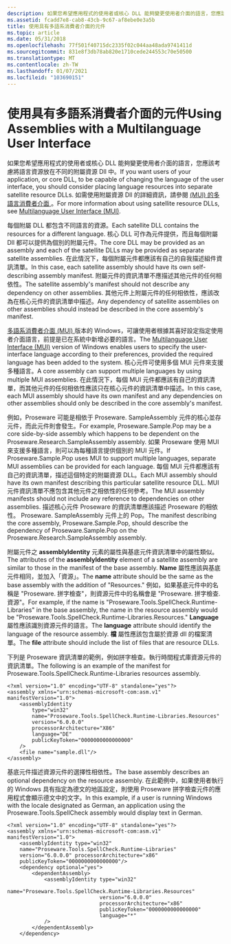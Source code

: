 ```yaml
---
description: 如果您希望應用程式的使用者或核心 DLL 能夠變更使用者介面的語言，您應該考慮將語言資源放在不同的附屬資源 Dll 中。
ms.assetid: fcadd7e8-cab8-43cb-9c67-af8ebe0e3a5b
title: 使用具有多語系消費者介面的元件
ms.topic: article
ms.date: 05/31/2018
ms.openlocfilehash: 77f501f40715dc2335f02c044aa48ada9741411d
ms.sourcegitcommit: 831e8f3db78ab820e1710cede244553c70e50500
ms.translationtype: MT
ms.contentlocale: zh-TW
ms.lasthandoff: 01/07/2021
ms.locfileid: "103690151"
---
```

# <a name="using-assemblies-with-a-multilanguage-user-interface"></a><span data-ttu-id="c353a-103">使用具有多語系消費者介面的元件</span><span class="sxs-lookup"><span data-stu-id="c353a-103">Using Assemblies with a Multilanguage User Interface</span></span>

<span data-ttu-id="c353a-104">如果您希望應用程式的使用者或核心 DLL 能夠變更使用者介面的語言，您應該考慮將語言資源放在不同的附屬資源 Dll 中。</span><span class="sxs-lookup"><span data-stu-id="c353a-104">If you want users of your application, or core DLL, to be capable of changing the language of the user interface, you should consider placing language resources into separate satellite resource DLLs.</span></span> <span data-ttu-id="c353a-105">如需使用附屬資源 Dll 的詳細資訊，請參閱 [ (MUI) 的多語言消費者介面 ](/windows/desktop/Intl/multilingual-user-interface)。</span><span class="sxs-lookup"><span data-stu-id="c353a-105">For more information about using satellite resource DLLs, see [Multilanguage User Interface (MUI)](/windows/desktop/Intl/multilingual-user-interface).</span></span>

<span data-ttu-id="c353a-106">每個附屬 DLL 都包含不同語言的資源。</span><span class="sxs-lookup"><span data-stu-id="c353a-106">Each satellite DLL contains the resources for a different language.</span></span> <span data-ttu-id="c353a-107">核心 DLL 可作為元件提供，而且每個附屬 Dll 都可以提供為個別的附屬元件。</span><span class="sxs-lookup"><span data-stu-id="c353a-107">The core DLL may be provided as an assembly and each of the satellite DLLs may be provided as separate satellite assemblies.</span></span> <span data-ttu-id="c353a-108">在此情況下，每個附屬元件都應該有自己的自我描述組件資訊清單。</span><span class="sxs-lookup"><span data-stu-id="c353a-108">In this case, each satellite assembly should have its own self-describing assembly manifest.</span></span> <span data-ttu-id="c353a-109">附屬元件的資訊清單不應描述其他元件的任何相依性。</span><span class="sxs-lookup"><span data-stu-id="c353a-109">The satellite assembly's manifest should not describe any dependency on other assemblies.</span></span> <span data-ttu-id="c353a-110">其他元件上附屬元件的任何相依性，應該改為在核心元件的資訊清單中描述。</span><span class="sxs-lookup"><span data-stu-id="c353a-110">Any dependency of satellite assemblies on other assemblies should instead be described in the core assembly's manifest.</span></span>

<span data-ttu-id="c353a-111">[多語系消費者介面 (MUI) ](/windows/desktop/Intl/multilingual-user-interface)版本的 Windows，可讓使用者根據其喜好設定指定使用者介面語言，前提是已在系統中新增必要的語言。</span><span class="sxs-lookup"><span data-stu-id="c353a-111">The [Multilanguage User Interface (MUI)](/windows/desktop/Intl/multilingual-user-interface) version of Windows enables users to specify the user-interface language according to their preferences, provided the required language has been added to the system.</span></span> <span data-ttu-id="c353a-112">核心元件可使用多個 MUI 元件來支援多種語言。</span><span class="sxs-lookup"><span data-stu-id="c353a-112">A core assembly can support multiple languages by using multiple MUI assemblies.</span></span> <span data-ttu-id="c353a-113">在此情況下，每個 MUI 元件都應該有自己的資訊清單，而其他元件的任何相依性應該只在核心元件的資訊清單中描述。</span><span class="sxs-lookup"><span data-stu-id="c353a-113">In this case, each MUI assembly should have its own manifest and any dependencies on other assemblies should only be described in the core assembly's manifest.</span></span>

<span data-ttu-id="c353a-114">例如，Proseware 可能是相依于 Proseware. SampleAssembly 元件的核心並存元件，而此元件則會發生。</span><span class="sxs-lookup"><span data-stu-id="c353a-114">For example, Proseware.Sample.Pop may be a core side-by-side assembly which happens to be dependent on the Proseware.Research.SampleAssembly assembly.</span></span> <span data-ttu-id="c353a-115">如果 Proseware 使用 MUI 來支援多種語言，則可以為每種語言提供個別的 MUI 元件。</span><span class="sxs-lookup"><span data-stu-id="c353a-115">If Proseware.Sample.Pop uses MUI to support multiple languages, separate MUI assemblies can be provided for each language.</span></span> <span data-ttu-id="c353a-116">每個 MUI 元件都應該有自己的資訊清單，描述這個特定的附屬資源 DLL。</span><span class="sxs-lookup"><span data-stu-id="c353a-116">Each MUI assembly should have its own manifest describing this particular satellite resource DLL.</span></span> <span data-ttu-id="c353a-117">MUI 元件資訊清單不應包含其他元件之相依性的任何參考。</span><span class="sxs-lookup"><span data-stu-id="c353a-117">The MUI assembly manifests should not include any reference to dependencies on other assemblies.</span></span> <span data-ttu-id="c353a-118">描述核心元件 Proseware 的資訊清單應該描述 Proseware 的相依性。 Proseware. SampleAssembly 元件上的 Pop。</span><span class="sxs-lookup"><span data-stu-id="c353a-118">The manifest describing the core assembly, Proseware.Sample.Pop, should describe the dependency of Proseware.Sample.Pop on the Proseware.Research.SampleAssembly assembly.</span></span>

<span data-ttu-id="c353a-119">附屬元件之 **assemblyIdentity** 元素的屬性與基底元件資訊清單中的屬性類似。</span><span class="sxs-lookup"><span data-stu-id="c353a-119">The attributes of the **assemblyIdentity** element of a satellite assembly are similar to those in the manifest of the base assembly.</span></span> <span data-ttu-id="c353a-120">**Name** 屬性應該與基底元件相同，並加入「資源」。</span><span class="sxs-lookup"><span data-stu-id="c353a-120">The **name** attribute should be the same as the base assembly with the addition of "Resources."</span></span> <span data-ttu-id="c353a-121">例如，如果基底元件中的名稱是 "Proseware. 拼字檢查"，則資源元件中的名稱會是 "Proseware. 拼字檢查. 資源"。</span><span class="sxs-lookup"><span data-stu-id="c353a-121">For example, if the name is "Proseware.Tools.SpellCheck.Runtime-Libraries" in the base assembly, the name in the resource assembly would be "Proseware.Tools.SpellCheck.Runtime-Libraries.Resources."</span></span> <span data-ttu-id="c353a-122">**Language** 屬性應該識別資源元件的語言。</span><span class="sxs-lookup"><span data-stu-id="c353a-122">The **language** attribute should identify the language of the resource assembly.</span></span> <span data-ttu-id="c353a-123">**檔** 屬性應該包含屬於資源 dll 的檔案清單。</span><span class="sxs-lookup"><span data-stu-id="c353a-123">The **file** attribute should include the list of files that are resource DLLs.</span></span>

<span data-ttu-id="c353a-124">下列是 Proseware 資訊清單的範例，例如拼字檢查。執行時間程式庫資源元件的資訊清單。</span><span class="sxs-lookup"><span data-stu-id="c353a-124">The following is an example of the manifest for Proseware.Tools.SpellCheck.Runtime-Libraries resources assembly.</span></span>

``` syntax
<?xml version="1.0" encoding="UTF-8" standalone="yes"?>
<assembly xmlns="urn:schemas-microsoft-com:asm.v1" manifestVersion="1.0">
    <assemblyIdentity
        type="win32"
        name="Proseware.Tools.SpellCheck.Runtime-Libraries.Resources"
        version="6.0.0.0"
        processorArchitecture="X86"
        language="DE"
        publicKeyToken="0000000000000000"
    />
    <file name="sample.dll"/>
</assembly>
```

<span data-ttu-id="c353a-125">基底元件描述資源元件的選擇性相依性。</span><span class="sxs-lookup"><span data-stu-id="c353a-125">The base assembly describes an optional dependency on the resource assembly.</span></span> <span data-ttu-id="c353a-126">在此範例中，如果使用者執行的 Windows 具有指定為德文的地區設定，則使用 Proseware 拼字檢查元件的應用程式會顯示德文中的文字。</span><span class="sxs-lookup"><span data-stu-id="c353a-126">In this example, if a user is running Windows with the locale designated as German, an application using the Proseware.Tools.SpellCheck assembly would display text in German.</span></span>

``` syntax
<?xml version="1.0" encoding="UTF-8" standalone="yes"?>
<assembly xmlns="urn:schemas-microsoft-com:asm.v1" manifestVersion="1.0">
    <assemblyIdentity type="win32" 
    name="Proseware.Tools.SpellCheck.Runtime-Libraries"
    version="6.0.0.0" processorArchitecture="x86"
    publicKeyToken="0000000000000000"/>
    <dependency optional="yes">
        <dependentAssembly>
            <assemblyIdentity type="win32" 
                              name="Proseware.Tools.SpellCheck.Runtime-Libraries.Resources" 
                              version="6.0.0.0" 
                              processorArchitecture="x86" 
                              publicKeyToken="0000000000000000" 
                              language="*"
            />
        </dependentAssembly>
    </dependency>
```

 

 
